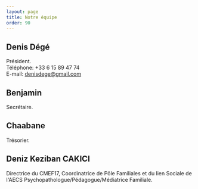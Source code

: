 ```yaml
---
layout: page
title: Notre équipe
order: 90
---
```


## Denis Dégé

Président.<br/>
Téléphone: +33 6 15 89 47 74<br/>
E-mail: denisdege@gmail.com

## Benjamin

Secrétaire.

## Chaabane

Trésorier.

## Deniz Keziban CAKICI

Directrice du CMEF17, Coordinatrice de Pôle Familiales et du lien Sociale de l'AECS Psychopathologue/Pédagogue/Médiatrice Familiale.
